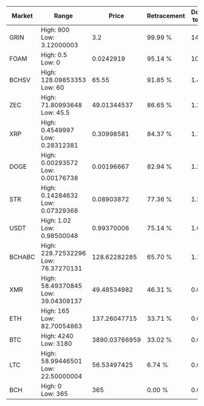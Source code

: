 | Market | Range | Price| Retracement | Doubles to 50% |
| --- | --- | --- | --- | --- |
| GRIN | High: 900<br />Low: 3.12000003 | 3.2 | 99.99 % | 141.11 |
| FOAM | High: 0.5<br />Low: 0 | 0.0242919 | 95.14 % | 10.29 |
| BCHSV | High: 128.09853353<br />Low: 60 | 65.55 | 91.85 % | 1.43 |
| ZEC | High: 71.80993648<br />Low: 45.5 | 49.01344537 | 86.65 % | 1.20 |
| XRP | High: 0.4549997<br />Low: 0.28312381 | 0.30998581 | 84.37 % | 1.19 |
| DOGE | High: 0.00293572<br />Low: 0.00176738 | 0.00196667 | 82.94 % | 1.20 |
| STR | High: 0.14284632<br />Low: 0.07329368 | 0.08903872 | 77.36 % | 1.21 |
| USDT | High: 1.02<br />Low: 0.98500048 | 0.99370006 | 75.14 % | 1.01 |
| BCHABC | High: 228.72532296<br />Low: 76.37270131 | 128.62282285 | 65.70 % | 1.19 |
| XMR | High: 58.49370845<br />Low: 39.04309137 | 49.48534982 | 46.31 % | 0.00 |
| ETH | High: 165<br />Low: 82.70054863 | 137.26047715 | 33.71 % | 0.00 |
| BTC | High: 4240<br />Low: 3180 | 3890.03766959 | 33.02 % | 0.00 |
| LTC | High: 58.99446501<br />Low: 22.50000004 | 56.53497425 | 6.74 % | 0.00 |
| BCH | High: 0<br />Low: 365 | 365 | 0.00 % | 0.00 |
